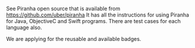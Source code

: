 See Piranha open source that is available from https://github.com/uber/piranha
It has all the instructions for using Piranha for Java, ObjectiveC and Swift programs. 
There are test cases for each language also. 

We are applying for the reusable and available badges.
